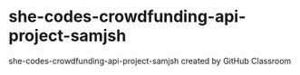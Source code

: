 # she-codes-crowdfunding-api-project-samjsh
she-codes-crowdfunding-api-project-samjsh created by GitHub Classroom
